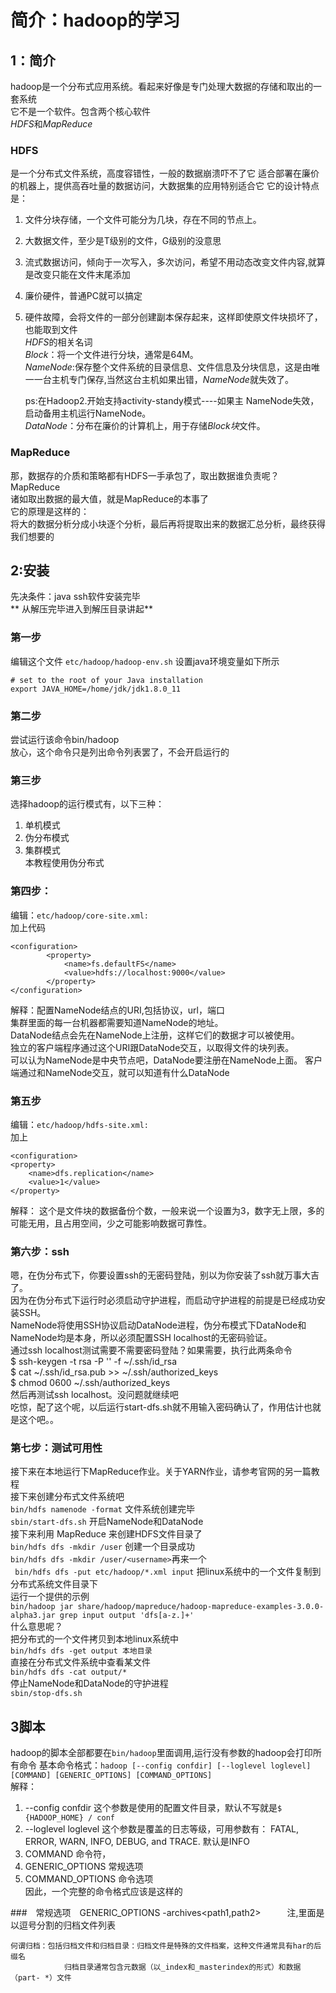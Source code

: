 # 简介：hadoop的学习
## 1：简介
hadoop是一个分布式应用系统。看起来好像是专门处理大数据的存储和取出的一套系统  
 它不是一个软件。包含两个核心软件  
 *HDFS*和*MapReduce*
### HDFS  
 是一个分布式文件系统，高度容错性，一般的数据崩溃吓不了它
 适合部署在廉价的机器上，提供高吞吐量的数据访问，大数据集的应用特别适合它
 它的设计特点是：
 1. 文件分块存储，一个文件可能分为几块，存在不同的节点上。
 2. 大数据文件，至少是T级别的文件，G级别的没意思
 3. 流式数据访问，倾向于一次写入，多次访问，希望不用动态改变文件内容,就算是改变只能在文件末尾添加
4. 廉价硬件，普通PC就可以搞定
5. 硬件故障，会将文件的一部分创建副本保存起来，这样即使原文件块损坏了，也能取到文件  
*HDFS*的相关名词  
*Block*：将一个文件进行分块，通常是64M。   
*NameNode*:保存整个文件系统的目录信息、文件信息及分块信息，这是由唯一一台主机专门保存,当然这台主机如果出错，*NameNode*就失效了。  

	ps:在Hadoop2.开始支持activity-standy模式----如果主 NameNode失效，启动备用主机运行NameNode。   
*DataNode*：分布在廉价的计算机上，用于存储*Block块*文件。  
### MapReduce 
 
那，数据存的介质和策略都有HDFS一手承包了，取出数据谁负责呢？MapReduce  
诸如取出数据的最大值，就是MapReduce的本事了  
它的原理是这样的：  
将大的数据分析分成小块逐个分析，最后再将提取出来的数据汇总分析，最终获得我们想要的  


## 2:安装
先决条件：java  ssh软件安装完毕  
 ** 从解压完毕进入到解压目录讲起**
### 第一步
编辑这个文件 `etc/hadoop/hadoop-env.sh`
 设置java环境变量如下所示
 
    # set to the root of your Java installation
    export JAVA_HOME=/home/jdk/jdk1.8.0_11
    
###  第二步
 尝试运行该命令bin/hadoop  
 放心，这个命令只是列出命令列表罢了，不会开启运行的
 
###  第三步
选择hadoop的运行模式有，以下三种：
1. 单机模式  
2. 伪分布模式   
3. 集群模式  
本教程使用伪分布式

### 第四步：  
编辑：`etc/hadoop/core-site.xml:`    
 加上代码
 
    <configuration>
    		<property>
       		 	<name>fs.defaultFS</name>
        		<value>hdfs://localhost:9000</value>
    		</property>
	</configuration>
	
解释：配置NameNode结点的URI,包括协议，url，端口  
			集群里面的每一台机器都需要知道NameNode的地址。  
			DataNode结点会先在NameNode上注册，这样它们的数据才可以被使用。  
			独立的客户端程序通过这个URI跟DataNode交互，以取得文件的块列表。  
			可以认为NameNode是中央节点吧，DataNode要注册在NameNode上面。
			客户端通过和NameNode交互，就可以知道有什么DataNode
### 第五步  
编辑：`etc/hadoop/hdfs-site.xml:`  
加上

    <configuration>
    <property>
        <name>dfs.replication</name>
        <value>1</value>
    </property>
</configuration>	
	
解释：
这个是文件块的数据备份个数，一般来说一个设置为3，数字无上限，多的可能无用，且占用空间，少之可能影响数据可靠性。
	
### 第六步：ssh
嗯，在伪分布式下，你要设置ssh的无密码登陆，别以为你安装了ssh就万事大吉了。  
因为在伪分布式下运行时必须启动守护进程，而启动守护进程的前提是已经成功安装SSH。  
NameNode将使用SSH协议启动DataNode进程，伪分布模式下DataNode和NameNode均是本身，所以必须配置SSH localhost的无密码验证。  
	通过ssh localhost测试需要不需要密码登陆？如果需要，执行此两条命令  
	$ ssh-keygen -t rsa -P '' -f ~/.ssh/id_rsa  
    $ cat ~/.ssh/id_rsa.pub >> ~/.ssh/authorized_keys  
    $ chmod 0600 ~/.ssh/authorized_keys  
    然后再测试ssh localhost。没问题就继续吧  
    吃惊，配了这个呢，以后运行start-dfs.sh就不用输入密码确认了，作用估计也就是这个吧。。  
    
	
### 第七步：测试可用性
接下来在本地运行下MapReduce作业。关于YARN作业，请参考官网的另一篇教程  
接下来创建分布式文件系统吧  
`bin/hdfs namenode -format`  文件系统创建完毕  
`sbin/start-dfs.sh` 开启NameNode和DataNode  
接下来利用 MapReduce 来创建HDFS文件目录了  
`bin/hdfs dfs -mkdir /user` 创建一个目录成功  
`bin/hdfs dfs -mkdir /user/<username>`再来一个  
` bin/hdfs dfs -put etc/hadoop/*.xml input`  把linux系统中的一个文件复制到分布式系统文件目录下   
运行一个提供的示例  
`bin/hadoop jar share/hadoop/mapreduce/hadoop-mapreduce-examples-3.0.0-alpha3.jar grep input output 'dfs[a-z.]+'`  
什么意思呢？   
把分布式的一个文件拷贝到本地linux系统中  
`bin/hdfs dfs -get output 本地目录`   
直接在分布式文件系统中查看某文件   
`bin/hdfs dfs -cat output/*`  
停止NameNode和DataNode的守护进程  
 `sbin/stop-dfs.sh`  
 
## 3脚本
hadoop的脚本全部都要在`bin/hadoop`里面调用,运行没有参数的hadoop会打印所有命令
基本命令格式：`hadoop [--config confdir] [--loglevel loglevel] [COMMAND] [GENERIC_OPTIONS] [COMMAND_OPTIONS]`  
解释：
1. --config confdir  这个参数是使用的配置文件目录，默认不写就是`$ {HADOOP_HOME} / conf`    
2. --loglevel loglevel  这个参数是覆盖的日志等级，可用参数有：
FATAL, ERROR, WARN, INFO, DEBUG, and TRACE. 默认是INFO   
3. COMMAND 命令符，
4. GENERIC_OPTIONS   常规选项
5. COMMAND_OPTIONS  命令选项  
因此，一个完整的命令格式应该是这样的

###　常规选项　GENERIC_OPTIONS
-archives<path1,path2>　　　注,里面是以逗号分割的归档文件列表

	何谓归档：包括归档文件和归档目录：归档文件是特殊的文件档案，这种文件通常具有har的后缀名
				归档目录通常包含元数据（以_index和_masterindex的形式）和数据（part- *）文件







 